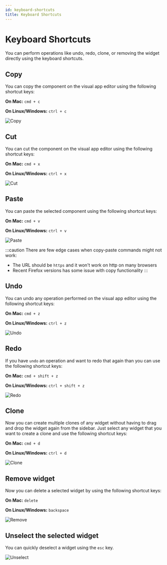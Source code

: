 ```yaml
---
id: keyboard-shortcuts
title: Keyboard Shortcuts
---
```


# Keyboard Shortcuts

You can perform operations like undo, redo, clone, or removing the widget directly using the keyboard shortcuts.

## Copy

You can copy the component  on the visual app editor using the following shortcut keys:

**On Mac:** `cmd + c`

**On Linux/Windows:** `ctrl + c`

<div style={{textAlign: 'center'}}>

<img className="screenshot-full" src="/img/tutorial/keyboard-shortcuts/Ctrl+C.gif" alt="Copy" />

</div>

## Cut

You can cut the component  on the visual app editor using the following shortcut keys:

**On Mac:** `cmd + x`

**On Linux/Windows:** `ctrl + x`

<div style={{textAlign: 'center'}}>

<img className="screenshot-full" src="/img/tutorial/keyboard-shortcuts/Ctrl+X.gif" alt="Cut" />

</div>

## Paste

You can paste the selected component  using the following shortcut keys:

**On Mac:** `cmd + v`

**On Linux/Windows:** `ctrl + v`

<div style={{textAlign: 'center'}}>

<img className="screenshot-full" src="/img/tutorial/keyboard-shortcuts/Ctrl+V.gif" alt="Paste" />

</div>

:::caution
There are few edge cases when copy-paste commands might not work:
- The URL should be `https` and it won't work on http on many browsers
- Recent Firefox versions has some issue with copy functionality
:::

## Undo

You can undo any operation performed on the visual app editor using the following shortcut keys:

**On Mac:** `cmd + z`

**On Linux/Windows:** `ctrl + z`

<div style={{textAlign: 'center'}}>

<img className="screenshot-full" src="/img/tutorial/keyboard-shortcuts/Ctrl+Z.gif" alt="Undo" />

</div>

## Redo

If you have `undo` an operation and want to redo that again than you can use the following shortcut keys:

**On Mac:** `cmd + shift + z`

**On Linux/Windows:** `ctrl + shift + z`

<div style={{textAlign: 'center'}}>

<img className="screenshot-full" src="/img/tutorial/keyboard-shortcuts/Ctrl+Shift+Z.gif" alt="Redo" />

</div>

## Clone

Now you can create multiple clones of any widget without having to drag and drop the widget again from the sidebar. Just select any widget that you want to create a clone and use the following shortcut keys:

**On Mac:** `cmd + d`

**On Linux/Windows:** `ctrl + d`

<div style={{textAlign: 'center'}}>

<img className="screenshot-full" src="/img/tutorial/keyboard-shortcuts/Ctrl+D.gif" alt="Clone" />

</div>

## Remove widget

Now you can delete a selected widget by using the following shortcut keys:

**On Mac:** `delete`

**On Linux/Windows:** `backspace`

<div style={{textAlign: 'center'}}>

<img className="screenshot-full" src="/img/tutorial/keyboard-shortcuts/bkspc.gif" alt="Remove" />

</div>

## Unselect the selected widget

You can quickly deselect a widget using the `esc` key.

<div style={{textAlign: 'center'}}>

<img className="screenshot-full" src="/img/tutorial/keyboard-shortcuts/esc.gif" alt="Unselect" />

</div>
